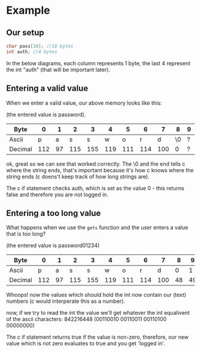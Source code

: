 # Example

## Our setup
```c
char pass[10]; //10 bytes
int auth; //4 bytes
```

In the below diagrams, each column represents 1 byte, the last
4 represent the int "auth" (that will be important later).

## Entering a valid value
When we enter a valid value, our above memory looks like this:

(the entered value is password).

| Byte    | 0   | 1  | 2   | 3   | 4   | 5   | 6   | 7   | 8  | 9 | a0 | a1 | a2 | a3 |
|---------|-----|----|-----|-----|-----|-----|-----|-----|----|---|----|----|----|----|
| Ascii   | p   | a  | s   | s   | w   |  o  | r   | d   | \0 | ? | 0  | 0  | 0  | 0  |
| Decimal | 112 | 97 | 115 | 155 | 119 | 111 | 114 | 100 | 0  | ? | 0  | 0  | 0  | 0  |

ok, great so we can see that worked correctly. The \0 and the end tells
c where the string ends, that's important because it's how c knows where
the string ends (c doens't keep track of how long strings are).

The c if statement checks auth, which is set as the value 0 - this returns false and therefore
you are not logged in.

## Entering a too long value
What happens when we use the ```gets``` function and the user enters
a value that is too long?

(the entered value is password01234)

| Byte    | 0   | 1  | 2   | 3   | 4   | 5   | 6   | 7   | 8  | 9  | a0 | a1 | a2 | a3 |
|---------|-----|----|-----|-----|-----|-----|-----|-----|----|----|----|----|----|----|
| Ascii   | p   | a  | s   | s   | w   |  o  | r   | d   | 0  | 1  | 2  | 3  | 4  | \0 |
| Decimal | 112 | 97 | 115 | 155 | 119 | 111 | 114 | 100 | 48 | 49 | 50 | 51 | 52 | 0  |

Whoops! now the values which should hold the int now contain our
(text) numbers (c would interperate this as a number).

now, if we try to read the int the value we'll get whatever
the int equalivent of the ascii characters: 842216448 (00110010 00110011 00110100 00000000)

The c if statement returns true if the value is non-zero, therefore, our new value
which is not zero evaluates to true and you get 'logged in'.
